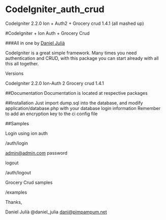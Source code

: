 CodeIgniter_auth_crud
=====================

CodeIgniter 2.2.0 Ion + Auth2 + Grocery crud 1.4.1 (all mashed up)

#CodeIgniter + Ion Auth + Grocery Crud

###All in one 
by [Daniel Julià](http://www.kiwoo.org)

CodeIgniter is a great simple framework. Many times you need authentication and CRUD,
with this package you can start already with all this all together.

Versions

CodeIgniter 	2.2.0
Ion-Auth	2
Grocery crud	1.4.1


##Documentation
Documentation is located at respective packages

##Installation
Just import dump.sql into the database, and modify application/database.php with your database login information
Remember to add an encryption key to the ci config file

##Samples

Login using ion auth

/auth/login 

admin@admin.com
password

logout

/auth/logout

Grocery Crud samples

/examples



Thanks,

Daniel Julià
@daniel_julia
dani@pimpampum.net
